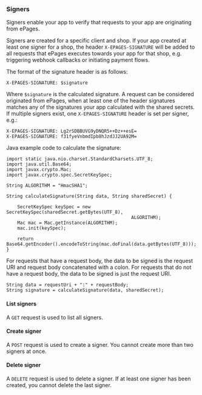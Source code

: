 ### Signers

Signers enable your app to verify that requests to your app are
originating from ePages.

Signers are created for a specific client and shop. If your app created
at least one signer for a shop, the header `X-EPAGES-SIGNATURE` will be
added to all requests that ePages executes towards your app for that
shop, e.g. triggering webhook callbacks or initiating payment flows.

The format of the signature header is as follows:

``` {.bash}
X-EPAGES-SIGNATURE: $signature
```

Where `$signature` is the calculated signature. A request can be
considered originated from ePages, when at least one of the header
signatures matches any of the signatures your app calculated with the
shared secrets. If multiple signers exist, one `X-EPAGES-SIGNATURE`
header is set per signer, e.g.:

``` {.bash}
X-EPAGES-SIGNATURE: Lg2rSDBBUVG9yDNQR5++Dz++esE=
X-EPAGES-SIGNATURE: f31fyeVnbmdIpb8hJzdJJ2UA92M=
```

Java example code to calculate the signature:

``` {.java}
import static java.nio.charset.StandardCharsets.UTF_8;
import java.util.Base64;
import javax.crypto.Mac;
import javax.crypto.spec.SecretKeySpec;

String ALGORITHM = "HmacSHA1";

String calculateSignature(String data, String sharedSecret) {

    SecretKeySpec keySpec = new SecretKeySpec(sharedSecret.getBytes(UTF_8),
                                              ALGORITHM);
    Mac mac = Mac.getInstance(ALGORITHM);
    mac.init(keySpec);

    return Base64.getEncoder().encodeToString(mac.doFinal(data.getBytes(UTF_8)));
}
```

For requests that have a request body, the data to be signed is the
request URI and request body concatenated with a colon. For requests
that do not have a request body, the data to be signed is just the
request URI.

``` {.java}
String data = requestUri + ":" + requestBody;
String signature = calculateSignature(data, sharedSecret);
```

#### List signers

A `GET` request is used to list all signers.

#### Create signer

A `POST` request is used to create a signer. You cannot create more than
two signers at once.

#### Delete signer

A `DELETE` request is used to delete a signer. If at least one signer
has been created, you cannot delete the last signer.


